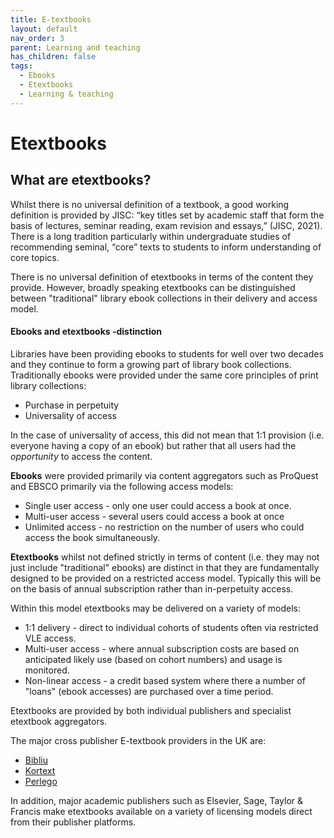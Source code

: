 ```yaml
---
title: E-textbooks
layout: default
nav_order: 3
parent: Learning and teaching
has_children: false
tags:
  - Ebooks
  - Etextbooks
  - Learning & teaching
---
```


# Etextbooks

## What are etextbooks?

Whilst there is no universal definition of a textbook, a good working definition is provided by JISC: “key titles set by academic staff that form the basis of lectures, seminar reading, exam revision and essays,” (JISC, 2021). There is a long tradition particularly within undergraduate studies of recommending seminal, “core” texts to students to inform understanding of core topics.

There is no universal definition of etextbooks in terms of the content they provide. However, broadly speaking etextbooks can be distinguished between "traditional" library ebook collections in their delivery and access model.

#### Ebooks and etextbooks -distinction

Libraries have been providing ebooks to students for well over two decades and they continue to form a growing part of library book collections. Traditionally ebooks were provided under the same core principles of print library collections:

- Purchase in perpetuity
- Universality of access

In the case of universality of access, this did not mean that 1:1 provision (i.e. everyone having a copy of an ebook) but rather that all users had the _opportunity_ to access the content.

**Ebooks** were provided primarily via content aggregators such as ProQuest and EBSCO primarily via the following access models:

- Single user access - only one user could access a book at once.
- Multi-user access - several users could access a book at once
- Unlimited access - no restriction on the number of users who could access the book simultaneously.

**Etextbooks** whilst not defined strictly in terms of content (i.e. they may not just include "traditional" ebooks) are distinct in that they are fundamentally designed to be provided on a restricted access model. Typically this will be on the basis of annual subscription rather than in-perpetuity access.

Within this model etextbooks may be delivered on a variety of models:

- 1:1 delivery - direct to individual cohorts of students often via restricted VLE access.
- Multi-user access - where annual subscription costs are based on anticipated likely use (based on cohort numbers) and usage is monitored.
- Non-linear access - a credit based system where there a number of "loans" (ebook accesses) are purchased over a time period.

Etextbooks are provided by both individual publishers and specialist etextbook aggregators.

The major cross publisher E-textbook providers in the UK are:

- [Bibliu](https://bibliu.com/)
- [Kortext](https://www.kortext.com/)
- [Perlego](https://www.perlego.com/)

In addition, major academic publishers such as Elsevier, Sage, Taylor & Francis make etextbooks available on a variety of licensing models direct from their publisher platforms.
